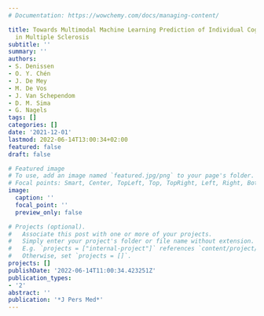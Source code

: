 ```yaml
---
# Documentation: https://wowchemy.com/docs/managing-content/

title: Towards Multimodal Machine Learning Prediction of Individual Cognitive Evolution
  in Multiple Sclerosis
subtitle: ''
summary: ''
authors:
- S. Denissen
- O. Y. Chén
- J. De Mey
- M. De Vos
- J. Van Schependom
- D. M. Sima
- G. Nagels
tags: []
categories: []
date: '2021-12-01'
lastmod: 2022-06-14T13:00:34+02:00
featured: false
draft: false

# Featured image
# To use, add an image named `featured.jpg/png` to your page's folder.
# Focal points: Smart, Center, TopLeft, Top, TopRight, Left, Right, BottomLeft, Bottom, BottomRight.
image:
  caption: ''
  focal_point: ''
  preview_only: false

# Projects (optional).
#   Associate this post with one or more of your projects.
#   Simply enter your project's folder or file name without extension.
#   E.g. `projects = ["internal-project"]` references `content/project/deep-learning/index.md`.
#   Otherwise, set `projects = []`.
projects: []
publishDate: '2022-06-14T11:00:34.423251Z'
publication_types:
- '2'
abstract: ''
publication: '*J Pers Med*'
---
```


